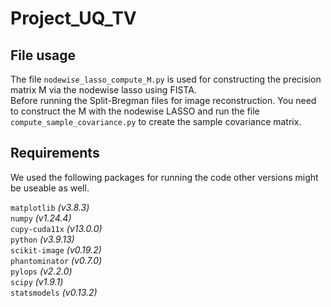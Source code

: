 # Project_UQ_TV

## File usage
The file `nodewise_lasso_compute_M.py` is used for constructing the precision matrix M via the nodewise lasso using FISTA.   
Before running the Split-Bregman files for image reconstruction. You need to construct the M with the nodewise LASSO and run the file `compute_sample_covariance.py` to create the sample covariance matrix.  


## Requirements
We used the following packages for running the code other versions might be useable as well.

`matplotlib` *(v3.8.3)*  
`numpy` *(v1.24.4)*  
`cupy-cuda11x` *(v13.0.0)*    
`python` *(v3.9.13)*  
`scikit-image` *(v0.19.2)*  
`phantominator` *(v0.7.0)*   
`pylops` *(v2.2.0)*   
`scipy` *(v1.9.1)*   
`statsmodels` *(v0.13.2)*
